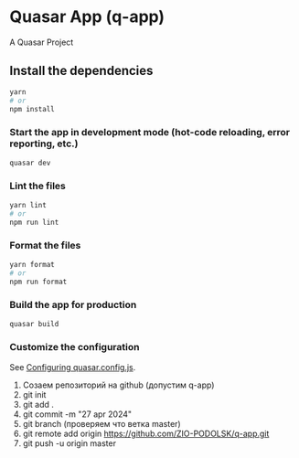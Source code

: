 # Quasar App (q-app)

A Quasar Project

## Install the dependencies
```bash
yarn
# or
npm install
```

### Start the app in development mode (hot-code reloading, error reporting, etc.)
```bash
quasar dev
```


### Lint the files
```bash
yarn lint
# or
npm run lint
```


### Format the files
```bash
yarn format
# or
npm run format
```



### Build the app for production
```bash
quasar build
```

### Customize the configuration
See [Configuring quasar.config.js](https://v2.quasar.dev/quasar-cli-vite/quasar-config-js).


1. Созаем репозиторий на github (допустим q-app)
2. git init
3. git add .
4. git commit -m "27 apr 2024"
5. git branch (проверяем что ветка master)
6. git remote add origin https://github.com/ZIO-PODOLSK/q-app.git
7. git push -u origin master